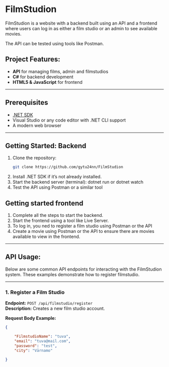 # FilmStudion

FilmStudion is a website with a backend built using an API and a frontend where users can log in as either a film studio or an admin to see available movies.

The API can be tested using tools like Postman.

## Project Features:
- **API** for managing films, admin and filmstudios
- **C#** for backend development
- **HTML5 & JavaScript** for frontend

---

## Prerequisites
- [.NET SDK](https://dotnet.microsoft.com/en-us/)
- Visual Studio or any code editor with .NET CLI support
- A modern web browser

---

## Getting Started: Backend
1. Clone the repository:
   ```bash
   git clone https://github.com/gytu24nn/FilmStudion
    ```
2. Install .NET SDK if it’s not already installed. 
3. Start the backend server (terminal): dotnet run or dotnet watch
4. Test the API using Postman or a similar tool

## Getting started frontend
1. Complete all the steps to start the backend.
2. Start the frontend using a tool like Live Server.
3. To log in, you ned to register a film studio using Postman or the API
4. Create a movie using Postman or the API to ensure there are movies available to view in the frontend.

---

## **API Usage:**

Below are some common API endpoints for interacting with the FilmStudion system. These examples demonstrate how to register filmstudio.

---

### **1. Register a Film Studio**  
**Endpoint:** `POST /api/filmstudio/register`  
**Description:** Creates a new film studio account.

**Request Body Example:**
```json
{

    "FilmstudioName": "tuva",
    "email": "tuva@mail.com",
    "password": "test",
    "city": "Värnamo"

}




